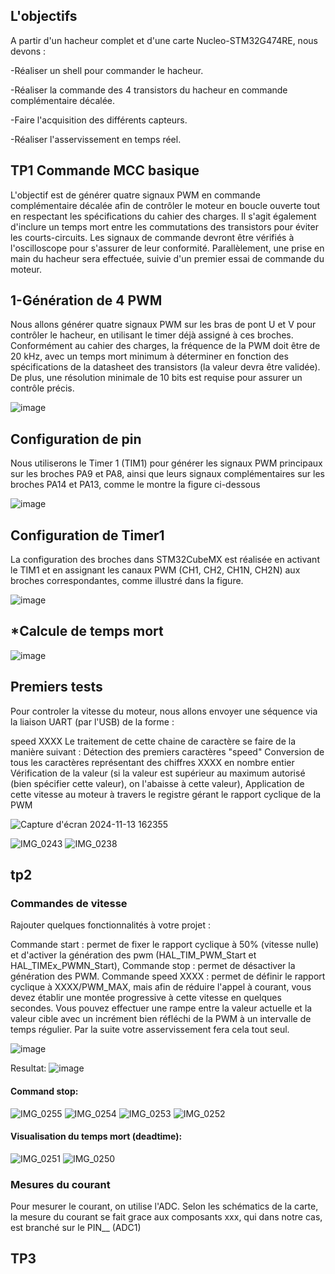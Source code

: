 ## L'objectifs

A partir d'un hacheur complet et d'une carte Nucleo-STM32G474RE, nous devons :

-Réaliser un shell pour commander le hacheur.

-Réaliser la commande des 4 transistors du hacheur en commande complémentaire décalée.

-Faire l'acquisition des différents capteurs.

-Réaliser l'asservissement en temps réel.



## TP1 Commande MCC basique

L'objectif est de générer quatre signaux PWM en commande complémentaire décalée afin de contrôler le moteur en boucle ouverte tout en respectant les spécifications du cahier des charges. Il s'agit également d'inclure un temps mort entre les commutations des transistors pour éviter les courts-circuits. Les signaux de commande devront être vérifiés à l'oscilloscope pour s'assurer de leur conformité. Parallèlement, une prise en main du hacheur sera effectuée, suivie d'un premier essai de commande du moteur.

## 1-Génération de 4 PWM

Nous allons générer quatre signaux PWM sur les bras de pont U et V pour contrôler le hacheur, en utilisant le timer déjà assigné à ces broches. Conformément au cahier des charges, la fréquence de la PWM doit être de 20 kHz, avec un temps mort minimum à déterminer en fonction des spécifications de la datasheet des transistors (la valeur devra être validée). De plus, une résolution minimale de 10 bits est requise pour assurer un contrôle précis.


![image](https://github.com/user-attachments/assets/595a7202-ebe4-4573-9a65-71ace011c0eb)

## Configuration de pin
Nous utiliserons le Timer 1 (TIM1) pour générer les signaux PWM principaux sur les broches PA9 et PA8, ainsi que leurs signaux complémentaires sur les broches PA14 et PA13, comme le montre la figure ci-dessous

![image](https://github.com/user-attachments/assets/6e4ea078-e335-4641-81d5-670c1b0f5845)


## Configuration de Timer1

La configuration des broches dans STM32CubeMX est réalisée en activant le TIM1 et en assignant les canaux PWM (CH1, CH2, CH1N, CH2N) aux broches correspondantes, comme illustré dans la figure.

![image](https://github.com/user-attachments/assets/8e0e56e9-7708-4ce9-9416-2b8abd989fa8)


## *Calcule de temps mort 

![image](https://github.com/user-attachments/assets/97f3a64e-5bbd-4c1a-8b16-40a9c450a555)


##  Premiers tests

Pour controler la vitesse du moteur, nous allons envoyer une séquence via la liaison UART (par l'USB) de la forme :

speed XXXX
Le traitement de cette chaine de caractère se faire de la manière suivant :
Détection des premiers caractères "speed"
Conversion de tous les caractères représentant des chiffres XXXX en nombre entier
Vérification de la valeur (si la valeur est supérieur au maximum autorisé (bien spécifier cette valeur), on l'abaisse à cette valeur),
Application de cette vitesse au moteur à travers le registre gérant le rapport cyclique de la PWM

![Capture d'écran 2024-11-13 162355](https://github.com/user-attachments/assets/6edce119-dbec-453e-9168-16da37e74e04)



![IMG_0243](https://github.com/user-attachments/assets/e43b6472-9f8c-4ed9-a330-3deb1754be1c)
![IMG_0238](https://github.com/user-attachments/assets/e5b2945f-b053-441c-bef5-8e218e16560f)


## tp2
### Commandes de vitesse 

Rajouter quelques fonctionnalités à votre projet :

Commande start : permet de fixer le rapport cyclique à 50% (vitesse nulle) et d'activer la génération des pwm (HAL_TIM_PWM_Start et HAL_TIMEx_PWMN_Start),
Commande stop : permet de désactiver la génération des PWM.
Commande speed XXXX : permet de définir le rapport cyclique à XXXX/PWM_MAX, mais afin de réduire l'appel à courant, vous devez établir une montée progressive à cette vitesse en quelques secondes. Vous pouvez effectuer une rampe entre la valeur actuelle et la valeur cible avec un incrément bien réfléchi de la PWM à un intervalle de temps régulier. Par la suite votre asservissement fera cela tout seul.

![image](https://github.com/user-attachments/assets/0539bb5e-770f-4dc4-9d0a-02c8bcea4e99)

Resultat:
![image](https://github.com/user-attachments/assets/69a8a22f-f437-4978-85f0-92d08a0418be)

#### Command stop:
![IMG_0255](https://github.com/user-attachments/assets/289d3670-bf3f-4150-846c-fbd5f82d5eea)
![IMG_0254](https://github.com/user-attachments/assets/32c70d61-40ad-4e78-b799-5b86022b2652)
![IMG_0253](https://github.com/user-attachments/assets/debf6df4-90cc-4812-b42c-67375ba65a98)
![IMG_0252](https://github.com/user-attachments/assets/4d588991-52a2-487e-943b-050a3d951e08)

#### Visualisation du temps mort (deadtime):
![IMG_0251](https://github.com/user-attachments/assets/f6ee5d4b-93b6-4b1c-8225-6bceb2372b45)
![IMG_0250](https://github.com/user-attachments/assets/c0e4051a-b270-4556-bc33-ba1938673bc8)

### Mesures du courant

Pour mesurer le courant, on utilise l'ADC. Selon les schématics de la carte, la mesure du courant se fait grace aux composants xxx, qui dans notre cas, est branché sur le PIN__ (ADC1)

## TP3



